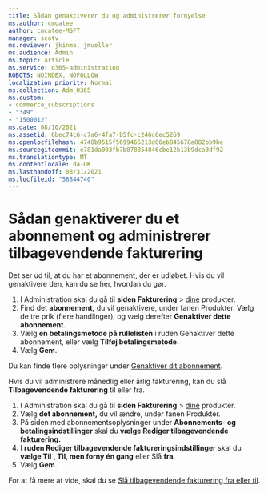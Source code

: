 ```yaml
---
title: Sådan genaktiverer du og administrerer fornyelse
ms.author: cmcatee
author: cmcatee-MSFT
manager: scotv
ms.reviewer: jkinma, jmueller
ms.audience: Admin
ms.topic: article
ms.service: o365-administration
ROBOTS: NOINDEX, NOFOLLOW
localization_priority: Normal
ms.collection: Adm_O365
ms.custom:
- commerce_subscriptions
- "349"
- "1500012"
ms.date: 08/10/2021
ms.assetid: 6bec74c6-c7a6-4fa7-b5fc-c246c6ec5269
ms.openlocfilehash: 4748b9515f5699465213d06eb845678a882bb9be
ms.sourcegitcommit: e781da003fb7b878854846cbe12b13b9dca8df92
ms.translationtype: MT
ms.contentlocale: da-DK
ms.lasthandoff: 08/31/2021
ms.locfileid: "58844740"
---
```

# <a name="how-to-reactivate-a-subscription-and-manage-recurring-billing"></a>Sådan genaktiverer du et abonnement og administrerer tilbagevendende fakturering

Det ser ud til, at du har et abonnement, der er udløbet. Hvis du vil genaktivere den, kan du se her, hvordan du gør.
  
1. I Administration skal du gå til **siden Fakturering**  >  [dine](https://go.microsoft.com/fwlink/p/?linkid=842054) produkter.
2. Find det **abonnement,** du vil genaktivere, under fanen Produkter. Vælg de tre prik (flere handlinger), og vælg derefter **Genaktiver dette abonnement**.
3. Vælg **en betalingsmetode på rullelisten** i ruden Genaktiver dette abonnement, eller vælg **Tilføj betalingsmetode.**
4. Vælg **Gem**.

Du kan finde flere oplysninger under [Genaktiver dit abonnement](https://docs.microsoft.com/microsoft-365/commerce/subscriptions/reactivate-your-subscription).

Hvis du vil administrere månedlig eller årlig fakturering, kan du slå **Tilbagevendende fakturering** til eller fra.
  
1. I Administration skal du gå til **siden Fakturering**  >  [dine](https://go.microsoft.com/fwlink/p/?linkid=842054) produkter.
2. Vælg **det abonnement,** du vil ændre, under fanen Produkter.
3. På siden med abonnementsoplysninger under **Abonnements- og betalingsindstillinger** skal du **vælge Rediger tilbagevendende fakturering.**
4. I **ruden Rediger tilbagevendende faktureringsindstillinger** skal du **vælge Til** **, Til, men forny én gang** eller Slå **fra**.
5. Vælg **Gem**.

For at få mere at vide, skal du se [Slå tilbagevendende fakturering fra eller til](https://docs.microsoft.com/microsoft-365/commerce/subscriptions/renew-your-subscription#turn-recurring-billing-off-or-on).